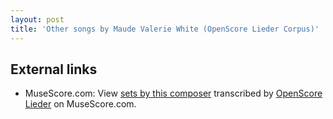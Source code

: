 ```yaml
---
layout: post
title: 'Other songs by Maude Valerie White (OpenScore Lieder Corpus)'
---
```


## External links

- MuseScore.com: View [sets by this composer] transcribed by [OpenScore Lieder] on MuseScore.com.

[sets by this composer]: https://musescore.com/openscore-lieder-corpus/sets/5103540
[OpenScore Lieder]: https://musescore.com/openscore-lieder-corpus

